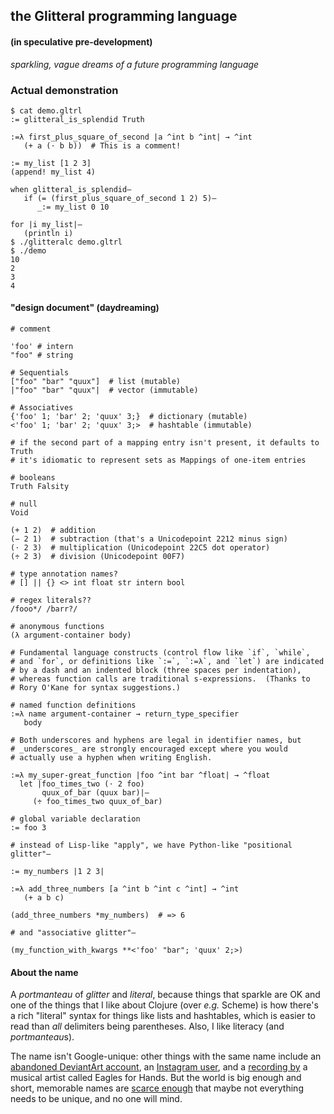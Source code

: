## the Glitteral programming language 

#### (in speculative pre-development)

*sparkling, vague dreams of a future programming language*

### Actual demonstration

```
$ cat demo.gltrl 
:= glitteral_is_splendid Truth

:=λ first_plus_square_of_second |a ^int b ^int| → ^int
   (+ a (⋅ b b))  # This is a comment!

:= my_list [1 2 3]
(append! my_list 4)

when glitteral_is_splendid—
   if (= (first_plus_square_of_second 1 2) 5)—
      _:= my_list 0 10

for |i my_list|—
   (println i)
$ ./glitteralc demo.gltrl 
$ ./demo 
10
2
3
4
```

#### "design document" (daydreaming)

```
# comment

'foo' # intern
"foo" # string

# Sequentials
["foo" "bar" "quux"]  # list (mutable) 
|"foo" "bar" "quux"|  # vector (immutable) 

# Associatives
{'foo' 1; 'bar' 2; 'quux' 3;}  # dictionary (mutable) 
<'foo' 1; 'bar' 2; 'quux' 3;>  # hashtable (immutable) 

# if the second part of a mapping entry isn't present, it defaults to Truth
# it's idiomatic to represent sets as Mappings of one-item entries

# booleans
Truth Falsity

# null
Void

(+ 1 2)  # addition
(− 2 1)  # subtraction (that's a Unicodepoint 2212 minus sign)
(⋅ 2 3)  # multiplication (Unicodepoint 22C5 dot operator)
(÷ 2 3)  # division (Unicodepoint 00F7)

# type annotation names?
# [] || {} <> int float str intern bool

# regex literals??
/fooo*/ /barr?/

# anonymous functions
(λ argument-container body)

# Fundamental language constructs (control flow like `if`, `while`,
# and `for`, or definitions like `:=`, `:=λ`, and `let`) are indicated
# by a dash and an indented block (three spaces per indentation),
# whereas function calls are traditional s-expressions.  (Thanks to
# Rory O'Kane for syntax suggestions.)

# named function definitions
:=λ name argument-container → return_type_specifier
   body

# Both underscores and hyphens are legal in identifier names, but
# _underscores_ are strongly encouraged except where you would
# actually use a hyphen when writing English.

:=λ my_super-great_function |foo ^int bar ^float| → ^float
  let |foo_times_two (⋅ 2 foo)
       quux_of_bar (quux bar)|—
     (÷ foo_times_two quux_of_bar)

# global variable declaration
:= foo 3

# instead of Lisp-like "apply", we have Python-like "positional glitter"—

:= my_numbers |1 2 3|

:=λ add_three_numbers [a ^int b ^int c ^int] → ^int
   (+ a b c)

(add_three_numbers *my_numbers)  # => 6

# and "associative glitter"—

(my_function_with_kwargs **<'foo' "bar"; 'quux' 2;>)
```

#### About the name

A *portmanteau* of *glitter* and *literal*, because things that sparkle are OK and one of the things that I like about Clojure (over *e.g.* Scheme) is how there's a rich "literal" syntax for things like lists and hashtables, which is easier to read than *all* delimiters being parentheses. Also, I like literacy (and *portmanteau*s).

The name isn't Google-unique: other things with the same name include an [abandoned DeviantArt account](http://glitteral.deviantart.com/), an [Instagram user](https://instagram.com/glitteral/), and a [recording by](https://www.youtube.com/watch?v=_WdRaT94rio) a musical artist called Eagles for Hands. But the world is big enough and short, memorable names are [scarce enough](http://en.wikipedia.org/wiki/Information_theory) that maybe not everything needs to be unique, and no one will mind.
